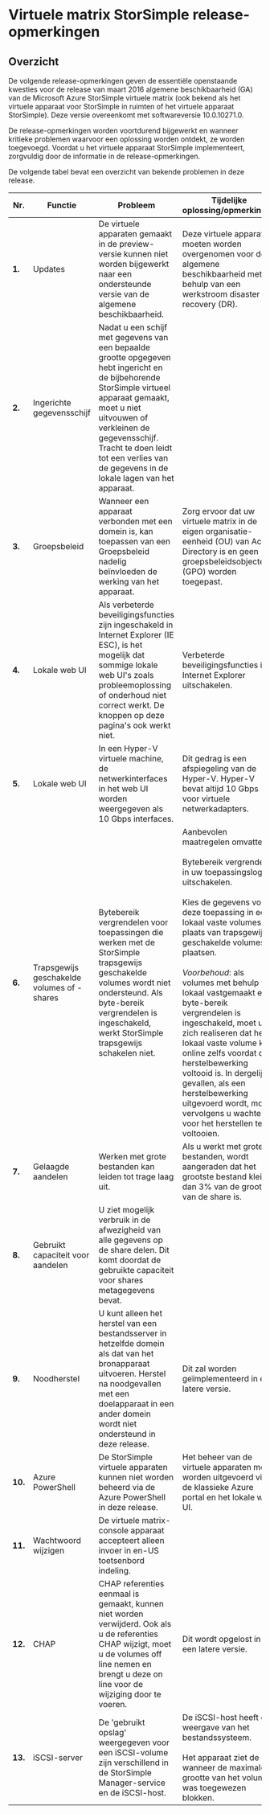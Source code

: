 <properties 
   pageTitle="Release-opmerkingen voor virtuele matrix StorSimple | Microsoft Azure"
   description="Beschrijving van essentiële openstaande problemen en oplossingen voor de virtuele matrix StorSimple."
   services="storsimple"
   documentationCenter=""
   authors="alkohli"
   manager="carmonm"
   editor="" />
<tags 
   ms.service="storsimple"
   ms.devlang="NA"
   ms.topic="article"
   ms.tgt_pltfrm="NA"
   ms.workload="NA"
   ms.date="05/13/2016"
   ms.author="alkohli" />

# <a name="storsimple-virtual-array-release-notes"></a>Virtuele matrix StorSimple release-opmerkingen

## <a name="overview"></a>Overzicht

De volgende release-opmerkingen geven de essentiële openstaande kwesties voor de release van maart 2016 algemene beschikbaarheid (GA) van de Microsoft Azure StorSimple virtuele matrix (ook bekend als het virtuele apparaat voor StorSimple in ruimten of het virtuele apparaat StorSimple). Deze versie overeenkomt met softwareversie 10.0.10271.0.

De release-opmerkingen worden voortdurend bijgewerkt en wanneer kritieke problemen waarvoor een oplossing worden ontdekt, ze worden toegevoegd. Voordat u het virtuele apparaat StorSimple implementeert, zorgvuldig door de informatie in de release-opmerkingen. 

De volgende tabel bevat een overzicht van bekende problemen in deze release.


| Nr. | Functie | Probleem | Tijdelijke oplossing/opmerkingen |
|-----|--------------------------|----------------------------------------------------------------------------------------------------------------------------------------------------------------------------------------------------------------------------------------------------------------------------|--------------------------------------------------------------------------------------------------------------------------------------------------------------------------------------------------------------------------------------------------------------------------------------------------------------------------------------------------------------------------------------------------------------------------------------------------------------------------------|
| **1.** | Updates | De virtuele apparaten gemaakt in de preview-versie kunnen niet worden bijgewerkt naar een ondersteunde versie van de algemene beschikbaarheid. | Deze virtuele apparaten moeten worden overgenomen voor de algemene beschikbaarheid met behulp van een werkstroom disaster recovery (DR). |
| **2.** | Ingerichte gegevensschijf | Nadat u een schijf met gegevens van een bepaalde grootte opgegeven hebt ingericht en de bijbehorende StorSimple virtueel apparaat gemaakt, moet u niet uitvouwen of verkleinen de gegevensschijf. Tracht te doen leidt tot een verlies van de gegevens in de lokale lagen van het apparaat. |   |
| **3.** | Groepsbeleid | Wanneer een apparaat verbonden met een domein is, kan toepassen van een Groepsbeleid nadelig beïnvloeden de werking van het apparaat. | Zorg ervoor dat uw virtuele matrix in de eigen organisatie-eenheid (OU) van Active Directory is en geen groepsbeleidsobjecten (GPO) worden toegepast.|
| **4.** | Lokale web UI | Als verbeterde beveiligingsfuncties zijn ingeschakeld in Internet Explorer (IE ESC), is het mogelijk dat sommige lokale web UI's zoals probleemoplossing of onderhoud niet correct werkt. De knoppen op deze pagina's ook werkt niet. | Verbeterde beveiligingsfuncties in Internet Explorer uitschakelen.|
| **5.** | Lokale web UI | In een Hyper-V virtuele machine, de netwerkinterfaces in het web UI worden weergegeven als 10 Gbps interfaces. | Dit gedrag is een afspiegeling van de Hyper-V. Hyper-V bevat altijd 10 Gbps voor virtuele netwerkadapters. |
| **6.** | Trapsgewijs geschakelde volumes of -shares | Bytebereik vergrendelen voor toepassingen die werken met de StorSimple trapsgewijs geschakelde volumes wordt niet ondersteund. Als byte-bereik vergrendelen is ingeschakeld, werkt StorSimple trapsgewijs schakelen niet. | Aanbevolen maatregelen omvatten: <br></br>Bytebereik vergrendelen in uw toepassingslogica uitschakelen.<br></br>Kies de gegevens voor deze toepassing in een lokaal vaste volumes in plaats van trapsgewijs geschakelde volumes plaatsen.<br></br>*Voorbehoud*: als volumes met behulp van lokaal vastgemaakt en byte-bereik vergrendelen is ingeschakeld, moet u zich realiseren dat het lokaal vaste volume kunt online zelfs voordat de herstelbewerking voltooid is. In dergelijke gevallen, als een herstelbewerking uitgevoerd wordt, moet vervolgens u wachten voor het herstellen te voltooien. |
| **7.** | Gelaagde aandelen | Werken met grote bestanden kan leiden tot trage laag uit. | Als u werkt met grote bestanden, wordt aangeraden dat het grootste bestand kleiner dan 3% van de grootte van de share is. |
| **8.** | Gebruikt capaciteit voor aandelen | U ziet mogelijk verbruik in de afwezigheid van alle gegevens op de share delen. Dit komt doordat de gebruikte capaciteit voor shares metagegevens bevat. |   |
| **9.** | Noodherstel | U kunt alleen het herstel van een bestandsserver in hetzelfde domein als dat van het bronapparaat uitvoeren. Herstel na noodgevallen met een doelapparaat in een ander domein wordt niet ondersteund in deze release. | Dit zal worden geïmplementeerd in een latere versie. |
| **10.** | Azure PowerShell | De StorSimple virtuele apparaten kunnen niet worden beheerd via de Azure PowerShell in deze release. | Het beheer van de virtuele apparaten moet worden uitgevoerd via de klassieke Azure portal en het lokale web UI. |
| **11.** | Wachtwoord wijzigen | De virtuele matrix-console apparaat accepteert alleen invoer in en-US toetsenbord indeling. |   |
| **12.** | CHAP | CHAP referenties eenmaal is gemaakt, kunnen niet worden verwijderd. Ook als u de referenties CHAP wijzigt, moet u de volumes off line nemen en brengt u deze on line voor de wijziging door te voeren. | Dit wordt opgelost in een latere versie. |
| **13.** | iSCSI-server  | De 'gebruikt opslag' weergegeven voor een iSCSI-volume zijn verschillend in de StorSimple Manager-service en de iSCSI-host. | De iSCSI-host heeft de weergave van het bestandssysteem.<br></br>Het apparaat ziet de wanneer de maximale grootte van het volume was toegewezen blokken.|
